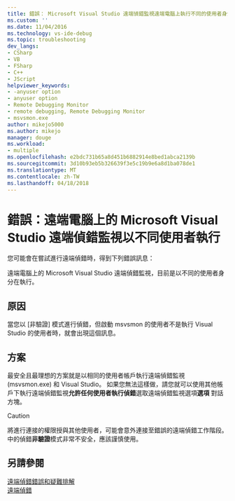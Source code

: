 ```yaml
---
title: 錯誤： Microsoft Visual Studio 遠端偵錯監視遠端電腦上執行不同的使用者身分 |Microsoft 文件
ms.custom: ''
ms.date: 11/04/2016
ms.technology: vs-ide-debug
ms.topic: troubleshooting
dev_langs:
- CSharp
- VB
- FSharp
- C++
- JScript
helpviewer_keywords:
- -anyuser option
- anyuser option
- Remote Debugging Monitor
- remote debugging, Remote Debugging Monitor
- msvsmon.exe
author: mikejo5000
ms.author: mikejo
manager: douge
ms.workload:
- multiple
ms.openlocfilehash: e2bdc731b65a8d451b6882914e8bed1abca2139b
ms.sourcegitcommit: 3d10b93eb5b326639f3e5c19b9e6a8d1ba078de1
ms.translationtype: MT
ms.contentlocale: zh-TW
ms.lasthandoff: 04/18/2018
---
```

# <a name="error-the-microsoft-visual-studio-remote-debugging-monitor-on-the-remote-computer-is-running-as-a-different-user"></a>錯誤：遠端電腦上的 Microsoft Visual Studio 遠端偵錯監視以不同使用者執行
您可能會在嘗試進行遠端偵錯時，得到下列錯誤訊息：  
  
 遠端電腦上的 Microsoft Visual Studio 遠端偵錯監視，目前是以不同的使用者身分在執行。  
  
## <a name="cause"></a>原因  
 當您以 [非驗證] 模式進行偵錯，但啟動 msvsmon 的使用者不是執行 Visual Studio 的使用者時，就會出現這個訊息。  
  
## <a name="solution"></a>方案  
 最安全且最理想的方案就是以相同的使用者帳戶執行遠端偵錯監視 (msvsmon.exe) 和 Visual Studio。 如果您無法這樣做，請您就可以使用其他帳戶下執行遠端偵錯監視**允許任何使用者執行偵錯**選取遠端偵錯監視選項**選項** 對話方塊。  
  
> [!CAUTION]
>  將進行連接的權限授與其他使用者，可能會意外連接至錯誤的遠端偵錯工作階段。 中的偵錯**非驗證**模式非常不安全，應該謹慎使用。
  
## <a name="see-also"></a>另請參閱  
 [遠端偵錯錯誤和疑難排解](../debugger/remote-debugging-errors-and-troubleshooting.md)   
 [遠端偵錯](../debugger/remote-debugging.md)